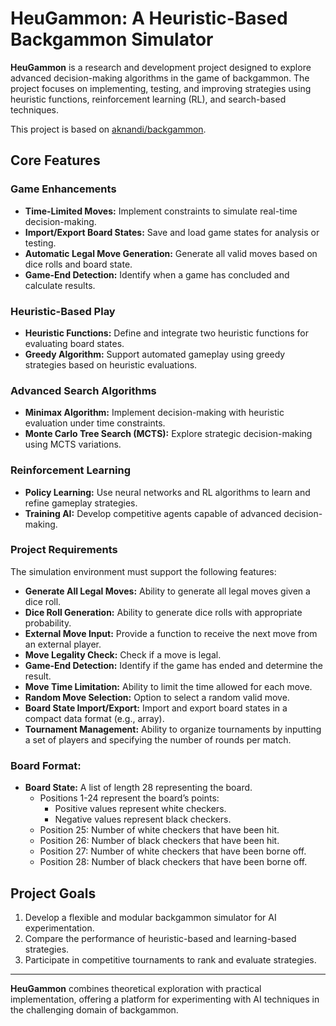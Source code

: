 # HeuGammon: A Heuristic-Based Backgammon Simulator

**HeuGammon** is a research and development project designed to explore advanced decision-making algorithms in the game of backgammon. The project focuses on implementing, testing, and improving strategies using heuristic functions, reinforcement learning (RL), and search-based techniques.

This project is based on [aknandi/backgammon](https://github.com/aknandi/backgammon).

## Core Features

### Game Enhancements
- **Time-Limited Moves:** Implement constraints to simulate real-time decision-making.
- **Import/Export Board States:** Save and load game states for analysis or testing.
- **Automatic Legal Move Generation:** Generate all valid moves based on dice rolls and board state.
- **Game-End Detection:** Identify when a game has concluded and calculate results.

### Heuristic-Based Play
- **Heuristic Functions:** Define and integrate two heuristic functions for evaluating board states.
- **Greedy Algorithm:** Support automated gameplay using greedy strategies based on heuristic evaluations.

### Advanced Search Algorithms
- **Minimax Algorithm:** Implement decision-making with heuristic evaluation under time constraints.
- **Monte Carlo Tree Search (MCTS):** Explore strategic decision-making using MCTS variations.

### Reinforcement Learning
- **Policy Learning:** Use neural networks and RL algorithms to learn and refine gameplay strategies.
- **Training AI:** Develop competitive agents capable of advanced decision-making.

### Project Requirements

The simulation environment must support the following features:

- **Generate All Legal Moves:** Ability to generate all legal moves given a dice roll.
- **Dice Roll Generation:** Ability to generate dice rolls with appropriate probability.
- **External Move Input:** Provide a function to receive the next move from an external player.
- **Move Legality Check:** Check if a move is legal.
- **Game-End Detection:** Identify if the game has ended and determine the result.
- **Move Time Limitation:** Ability to limit the time allowed for each move.
- **Random Move Selection:** Option to select a random valid move.
- **Board State Import/Export:** Import and export board states in a compact data format (e.g., array).
- **Tournament Management:** Ability to organize tournaments by inputting a set of players and specifying the number of rounds per match.

### Board Format:
- **Board State:** A list of length 28 representing the board.
  - Positions 1-24 represent the board’s points: 
    - Positive values represent white checkers.
    - Negative values represent black checkers.
  - Position 25: Number of white checkers that have been hit.
  - Position 26: Number of black checkers that have been hit.
  - Position 27: Number of white checkers that have been borne off.
  - Position 28: Number of black checkers that have been borne off.

## Project Goals
1. Develop a flexible and modular backgammon simulator for AI experimentation.
2. Compare the performance of heuristic-based and learning-based strategies.
3. Participate in competitive tournaments to rank and evaluate strategies.

---

**HeuGammon** combines theoretical exploration with practical implementation, offering a platform for experimenting with AI techniques in the challenging domain of backgammon.
